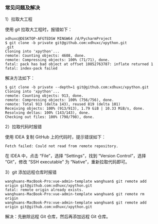 ### 常见问题及解决

1）拉取大工程

使用 git 拉取大工程时，报错如下：
```
xdhuxc@DESKTOP-AFGTEDSW MINGW64 /d/PycharmProject
$ git clone -b private git@github.com:xdhuxc/xpython.git                                                                                                               .git
Cloning into 'xpython'...
remote: Counting objects: 4608, done.
remote: Compressing objects: 100% (71/71), done.
fatal: pack has bad object at offset 10852763787: inflate returned 1
fatal: index-pack failed
```
解决方法如下：
```angularjs
$ git clone -b private --depth=1 git@github.com:xdhuxc/xpython.git  
Cloning into 'xpython'...
remote: Counting objects: 913, done.
remote: Compressing objects: 100% (756/756), done.
remote: Total 913 (delta 143), reused 819 (delta 101)
Receiving objects: 100% (913/913), 1.79 GiB | 10.33 MiB/s, done.
Resolving deltas: 100% (143/143), done.
Checking out files: 100% (798/798), done.
```

2）拉取代码时报错

使用 IDEA 复制 GitHub 上的代码时，提示错误如下：
```
Fetch failed: Could not read from remote repository.
```
在 IDEA 中，点击 “File”，选择 “Settings”，找到 “Version Control”，选择 “Git”，修改 “SSH executable” 为 “Native”，重新拉取代码即可。

3）git 添加远程仓库时报错
```angular2html
wanghuans-MacBook-Pro:vue-admin-template wanghuan$ git remote add origin git@github.com:xdhuxc/xpython.git 
fatal: remote origin already exists.
wanghuans-MacBook-Pro:vue-admin-template wanghuan$ git remote rm origin
wanghuans-MacBook-Pro:vue-admin-template wanghuan$ git remote add origin git@github.com:xdhuxc/xpython.git
```
解决：先删除远程 Git 仓库，然后再添加远程 Git 仓库。
